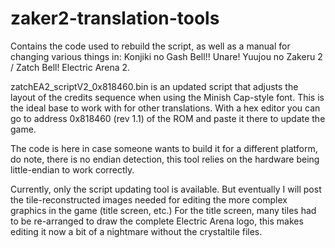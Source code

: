 # zaker2-translation-tools
Contains the code used to rebuild the script, as well as a manual for changing various things in:
Konjiki no Gash Bell!! Unare! Yuujou no Zakeru 2 / Zatch Bell! Electric Arena 2.

zatchEA2_scriptV2_0x818460.bin is an updated script that adjusts the layout of the credits sequence when using the Minish Cap-style font.
This is the ideal base to work with for other translations. With a hex editor you can go to address 0x818460 (rev 1.1) of the ROM and paste it there to update the game.

The code is here in case someone wants to build it for a different platform, do note, there is no endian detection, this tool relies on the hardware being little-endian to work correctly.

Currently, only the script updating tool is available. But eventually I will post the tile-reconstructed images needed for editing the more complex graphics in the game (title screen, etc.)
For the title screen, many tiles had to be re-arranged to draw the complete Electric Arena logo, this makes editing it now a bit of a nightmare without the crystaltile files.
